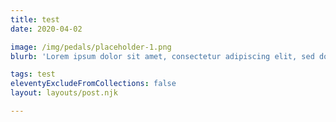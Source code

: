 ```yaml
---
title: test
date: 2020-04-02

image: /img/pedals/placeholder-1.png
blurb: 'Lorem ipsum dolor sit amet, consectetur adipiscing elit, sed do eiusmod tempor incididunt ut labore et dolore magna aliqua.'

tags: test
eleventyExcludeFromCollections: false
layout: layouts/post.njk

---
```


